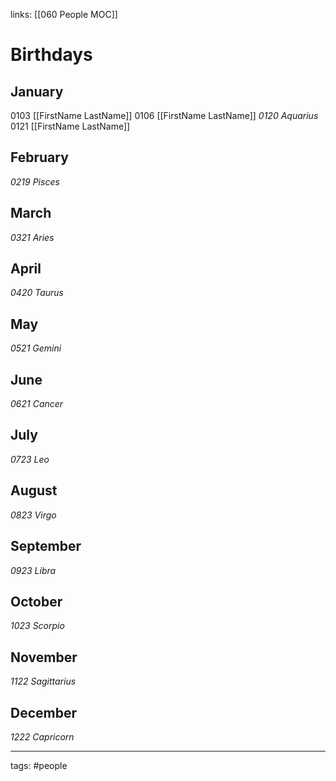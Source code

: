 links: [[060 People MOC]]
# Birthdays

## January
0103 [[FirstName LastName]]
0106 [[FirstName LastName]]
_0120 Aquarius_
0121 [[FirstName LastName]]
## February

_0219 Pisces_
## March

_0321 Aries_

## April

_0420 Taurus_
## May

_0521 Gemini_

## June

_0621 Cancer_
## July

_0723 Leo_

## August

_0823 Virgo_

## September

_0923 Libra_
## October

_1023 Scorpio_

## November


_1122 Sagittarius_
## December

_1222 Capricorn_

---
tags: #people